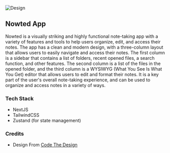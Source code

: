 ![Design](https://github.com/saefulbarkah/nowted-app/blob/main/resources/cover.png?raw=true)

## Nowted App

Nowted is a visually striking and highly functional note-taking app with a variety of features and tools to help users organize, edit, and access their notes. The app has a clean and modern design, with a three-column layout that allows users to easily navigate and access their notes. The first column is a sidebar that contains a list of folders, recent opened files, a search function, and other features. The second column is a list of the files in the opened folder, and the third column is a WYSIWYG (What You See Is What You Get) editor that allows users to edit and format their notes. It is a key part of the user's overall note-taking experience, and can be used to organize and access notes in a variety of ways.

### Tech Stack

- NextJS
- TailwindCSS
- Zustand (for state management)

### Credits

- Design From [Code The Design](https://codedesign.dev/challenge/nowted-app)
